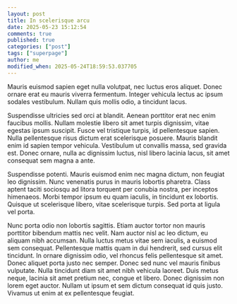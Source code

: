 ```yaml
---
layout: post
title: In scelerisque arcu
date: 2025-05-23 15:12:54
comments: true
published: true
categories: ["post"]
tags: ["superpage"]
author: me
modified_when: 2025-05-24T18:59:53.037705
---
```

Mauris euismod sapien eget nulla volutpat, nec luctus eros aliquet. Donec ornare erat eu mauris viverra fermentum. Integer vehicula lectus ac ipsum sodales vestibulum. Nullam quis mollis odio, a tincidunt lacus.

Suspendisse ultricies sed orci at blandit. Aenean porttitor erat nec enim faucibus mollis. Nullam molestie libero sit amet turpis dignissim, vitae egestas ipsum suscipit. Fusce vel tristique turpis, id pellentesque sapien. Nulla pellentesque risus dictum erat scelerisque posuere. Mauris blandit enim id sapien tempor vehicula. Vestibulum ut convallis massa, sed gravida est. Donec ornare, nulla ac dignissim luctus, nisl libero lacinia lacus, sit amet consequat sem magna a ante.

Suspendisse potenti. Mauris euismod enim nec magna dictum, non feugiat leo dignissim. Nunc venenatis purus in mauris lobortis pharetra. Class aptent taciti sociosqu ad litora torquent per conubia nostra, per inceptos himenaeos. Morbi tempor ipsum eu quam iaculis, in tincidunt ex lobortis. Quisque ut scelerisque libero, vitae scelerisque turpis. Sed porta at ligula vel porta.

Nunc porta odio non lobortis sagittis. Etiam auctor tortor non mauris porttitor bibendum mattis nec velit. Nam auctor nisl ac leo dictum, eu aliquam nibh accumsan. Nulla luctus metus vitae sem iaculis, a euismod sem consequat. Pellentesque mattis quam in dui hendrerit, sed cursus elit tincidunt. In ornare dignissim odio, vel rhoncus felis pellentesque sit amet. Donec aliquet porta justo nec semper. Donec sed nunc vel mauris finibus vulputate. Nulla tincidunt diam sit amet nibh vehicula laoreet. Duis metus neque, lacinia sit amet pretium nec, congue et libero. Donec dignissim non lorem eget auctor. Nullam ut ipsum et sem dictum consequat id quis justo. Vivamus ut enim at ex pellentesque feugiat.